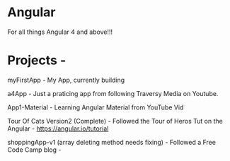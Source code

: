 # Angular
For all things Angular 4 and above!!!


# Projects -

myFirstApp - My App, currently building

a4App - Just a praticing app from following Traversy Media on Youtube.

App1-Material - Learning Angular Material from YouTube Vid

Tour Of Cats Version2 (Complete) - Followed the Tour of Heros Tut on the Angular - https://angular.io/tutorial

shoppingApp-v1 (array deleting method needs fixing) - Followed a Free Code Camp blog - 

